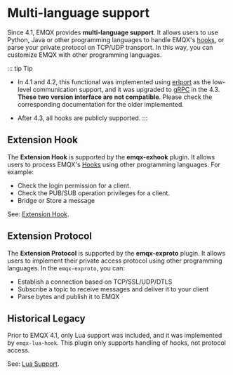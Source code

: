 # Multi-language support

Since 4.1, EMQX provides **multi-language support**. It allows users to use Python, Java or other programming languages to handle EMQX's [hooks](./hooks.md), or parse your private protocol on TCP/UDP transport. In this way, you can customize EMQX with other programming languages.

::: tip Tip

- In 4.1 and 4.2, this functional was implemented using [erlport](https://github.com/emqx/erlport) as the low-level communication support, and it was upgraded to [gRPC](https://grpc.io) in the 4.3. **These two version interface are not compatible**. Please check the corresponding documentation for the older implemented.

- After 4.3, all hooks are publicly supported.
:::


## Extension Hook

The **Extension Hook** is supported by the **emqx-exhook** plugin. It allows users to process EMQX's [Hooks](hooks.md) using other programming languages. For example:

- Check the login permission for a client.
- Check the PUB/SUB operation privileges for a client.
- Bridge or Store a message

See: [Extension Hook](lang-exhook.md).

## Extension Protocol

The **Extension Protocol** is supported by the **emqx-exproto** plugin. It allows users to implement their private access protocol using other programming languages. In the `emqx-exproto`, you can:

- Establish a connection based on TCP/SSL/UDP/DTLS 
- Subscribe a topic to receive messages and deliver it to your client
- Parse bytes and publish it to EMQX


## Historical Legacy

Prior to EMQX 4.1, only Lua support was included, and it was implemented by `emqx-lua-hook`. This plugin only supports handling of hooks, not protocol access.

See: [Lua Support](lang-lua.md).
